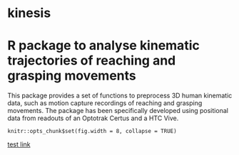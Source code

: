# kinesis
R package to analyse kinematic trajectories of reaching and grasping movements
=======
This package provides a set of functions to preprocess 3D human kinematic data, such as motion capture recordings of reaching and grasping movements. The package has been specifically developed using positional data from readouts of an Optotrak Certus and a HTC Vive.  
```{r, setup, include=FALSE}
knitr::opts_chunk$set(fig.width = 8, collapse = TRUE)
```

[test link](/tutorials/test.md)

